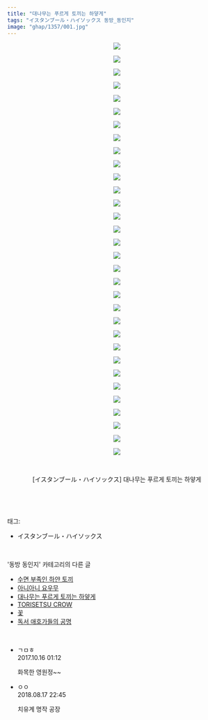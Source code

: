 ```yaml
---
title: "대나무는 푸르게 토끼는 하얗게"
tags: "イスタンブール・ハイソックス 동방_동인지"
image: "ghap/1357/001.jpg"
---
```

<div class="article">
<p style="text-align: center; clear: none; float: none;"><img src="{{ site.nasurl }}/ghap/1357/001.jpg"/></p>
<p style="text-align: center; clear: none; float: none;"><img src="{{ site.nasurl }}/ghap/1357/002.jpg"/></p>
<p style="text-align: center; clear: none; float: none;"><img src="{{ site.nasurl }}/ghap/1357/003.jpg"/></p>
<p style="text-align: center; clear: none; float: none;"><img src="{{ site.nasurl }}/ghap/1357/004.jpg"/></p>
<p style="text-align: center; clear: none; float: none;"><img src="{{ site.nasurl }}/ghap/1357/005.jpg"/></p>
<p style="text-align: center; clear: none; float: none;"><img src="{{ site.nasurl }}/ghap/1357/006.jpg"/></p>
<p style="text-align: center; clear: none; float: none;"><img src="{{ site.nasurl }}/ghap/1357/007.jpg"/></p>
<p style="text-align: center; clear: none; float: none;"><img src="{{ site.nasurl }}/ghap/1357/008.jpg"/></p>
<p style="text-align: center; clear: none; float: none;"><img src="{{ site.nasurl }}/ghap/1357/009.jpg"/></p>
<p style="text-align: center; clear: none; float: none;"><img src="{{ site.nasurl }}/ghap/1357/010.jpg"/></p>
<p style="text-align: center; clear: none; float: none;"><img src="{{ site.nasurl }}/ghap/1357/011.jpg"/></p>
<p style="text-align: center; clear: none; float: none;"><img src="{{ site.nasurl }}/ghap/1357/012.jpg"/></p>
<p style="text-align: center; clear: none; float: none;"><img src="{{ site.nasurl }}/ghap/1357/013.jpg"/></p>
<p style="text-align: center; clear: none; float: none;"><img src="{{ site.nasurl }}/ghap/1357/014.jpg"/></p>
<p style="text-align: center; clear: none; float: none;"><img src="{{ site.nasurl }}/ghap/1357/015.jpg"/></p>
<p style="text-align: center; clear: none; float: none;"><img src="{{ site.nasurl }}/ghap/1357/016.jpg"/></p>
<p style="text-align: center; clear: none; float: none;"><img src="{{ site.nasurl }}/ghap/1357/017.jpg"/></p>
<p style="text-align: center; clear: none; float: none;"><img src="{{ site.nasurl }}/ghap/1357/018.jpg"/></p>
<p style="text-align: center; clear: none; float: none;"><img src="{{ site.nasurl }}/ghap/1357/019.jpg"/></p>
<p style="text-align: center; clear: none; float: none;"><img src="{{ site.nasurl }}/ghap/1357/020.jpg"/></p>
<p style="text-align: center; clear: none; float: none;"><img src="{{ site.nasurl }}/ghap/1357/021.jpg"/></p>
<p style="text-align: center; clear: none; float: none;"><img src="{{ site.nasurl }}/ghap/1357/022.jpg"/></p>
<p style="text-align: center; clear: none; float: none;"><img src="{{ site.nasurl }}/ghap/1357/023.jpg"/></p>
<p style="text-align: center; clear: none; float: none;"><img src="{{ site.nasurl }}/ghap/1357/024.jpg"/></p>
<p style="text-align: center; clear: none; float: none;"><img src="{{ site.nasurl }}/ghap/1357/025.jpg"/></p>
<p style="text-align: center; clear: none; float: none;"><img src="{{ site.nasurl }}/ghap/1357/026.jpg"/></p>
<p style="text-align: center; clear: none; float: none;"><img src="{{ site.nasurl }}/ghap/1357/027.jpg"/></p>
<p style="text-align: center; clear: none; float: none;"><img src="{{ site.nasurl }}/ghap/1357/028.jpg"/></p>
<p style="text-align: center; clear: none; float: none;"><img src="{{ site.nasurl }}/ghap/1357/029.jpg"/></p>
<p style="text-align: center; clear: none; float: none;"><img src="{{ site.nasurl }}/ghap/1357/030.jpg"/></p>
<p style="text-align: center; clear: none; float: none;"><img src="{{ site.nasurl }}/ghap/1357/031.jpg"/></p>
<p style="text-align: center; clear: none; float: none;"><img src="{{ site.nasurl }}/ghap/1357/032.jpg"/></p>
<p style="text-align: center; clear: none; float: none;"><br/></p>
<p style="text-align: center; clear: none; float: none;">[イスタンブール・ハイソックス] 대나무는 푸르게 토끼는 하얗게</p>
<p><br/></p>
</div><br/>
<div class="tagTrail">
<p>태그: </p>
<ul>
<li>イスタンブール・ハイソックス</li>
</ul>
</div><br/>
<div class="another">
<p>'동방 동인지' 카테고리의 다른 글</p>
<ul>
<li><a href="/2016-08-05-ghap_1359">수면 부족인 하얀 토끼</a></li>
<li><a href="/2016-08-05-ghap_1358">아니아니 요우무</a></li>
<li><a href="/2016-08-05-ghap_1357">대나무는 푸르게 토끼는 하얗게</a></li>
<li><a href="/2016-08-05-ghap_1356">TORISETSU CROW</a></li>
<li><a href="/2016-08-05-ghap_1355">꽃</a></li>
<li><a href="/2016-08-05-ghap_1354">독서 애호가들의 공명</a></li>
</ul>
</div><br/>
<div class="cb_module cb_fluid">
<div class="cb_wrt cb_profile">
<div class="comment">
<ul>
<li class="cb_thumb_off" id="comment15106281">
<div class="cb_comment_area">
<div class="cb_info_area">
<div class="cb_section">
<span class="cb_nick_name">ㄱㅁㅎ</span>
</div>
<div class="cb_section">
<span class="cb_date">2017.10.16 01:12 </span>
</div>
</div>
<div class="cb_dsc_comment">
<p class="cb_dsc">
											화목한 영원정~~
										</p>
</div>
</div></li>
<li class="cb_thumb_off" id="comment15311054">
<div class="cb_comment_area">
<div class="cb_info_area">
<div class="cb_section">
<span class="cb_nick_name">ㅇㅇ</span>
</div>
<div class="cb_section">
<span class="cb_date">2018.08.17 22:45 </span>
</div>
</div>
<div class="cb_dsc_comment">
<p class="cb_dsc">
											치유계 명작 공장
										</p>
</div>
</div></li>
</ul>
</div>
</div><!-- commentList close -->
</div><br/>
